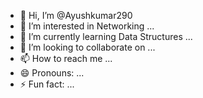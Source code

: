 - 👋 Hi, I’m @Ayushkumar290
- 👀 I’m interested in Networking ...
- 🌱 I’m currently learning Data Structures ...
- 💞️ I’m looking to collaborate on ...
- 📫 How to reach me ...
- 😄 Pronouns: ...
- ⚡ Fun fact: ...

<!---
Ayushkumar290/Ayushkumar290 is a ✨ special ✨ repository because its `README.md` (this file) appears on your GitHub profile.
You can click the Preview link to take a look at your changes.
--->
